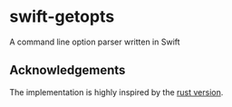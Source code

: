 # swift-getopts
A command line option parser written in Swift

## Acknowledgements

The implementation is highly inspired by the [rust version](https://github.com/rust-lang/getopts).
